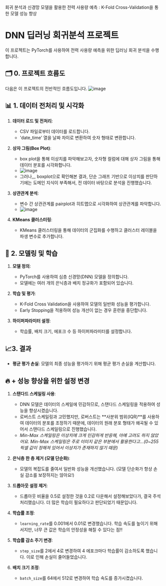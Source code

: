 
회귀 분석과 신경망 모델을 활용한 전력 사용량 예측 : K-Fold Cross-Validation을 통한 모델 성능 향상

# DNN 딥러닝 회귀분석 프로젝트

이 프로젝트는 PyTorch를 사용하여 전력 사용량 예측을 위한 딥러닝 회귀 분석을 수행합니다. <br>
## 🗂️ 0. 프로젝트 흐름도
다음은 이 프로젝트의 전반적인 흐름도입니다.
![image](https://github.com/user-attachments/assets/43958a0b-8708-47c8-91f1-304b8a4ae3e4)


## 📊 1. 데이터 전처리 및 시각화

1. **데이터 로드 및 전처리**:
   - CSV 파일로부터 데이터를 로드합니다.
   - 'date_time' 열을 날짜 차이로 변환하여 숫자 형태로 변환합니다.

2. **상자 그림(Box Plot)**:
   - box plot을 통해 이상치를 파악해보고자, 숫자형 컬럼에 대해 상자 그림을 통해 데이터 분포를 시각화합니다.
   - ![image](https://github.com/user-attachments/assets/5f6ccedc-e782-420e-aeba-434a76a3ab7f)
   - 그러나,,, boxplot으로 확인해본 결과, 단순 그래프 기반으로 이상치를 판단하기에는 도메인 지식이 부족해서, 전 데이터 바탕으로 분석을 진행했습니다.
     
3. **상관관계 분석**:
   - 변수 간 상관관계를 pairplot과 히트맵으로 시각화하여 상관관계를 파악합니다.
   - ![image](https://github.com/user-attachments/assets/852c074f-b822-4325-9bec-2fdd27de7032)

4. **KMeans 클러스터링**:
   - KMeans 클러스터링을 통해 데이터의 군집화를 수행하고 클러스터 레이블을 파생 변수로 추가합니다.

## 🧠 2. 모델링 및 학습

1. **모델 정의**:
   - PyTorch를 사용하여 심층 신경망(DNN) 모델을 정의합니다.
   - 모델에는 여러 개의 은닉층과 배치 정규화가 포함되어 있습니다.

2. **학습 및 평가**:
   - K-Fold Cross Validation을 사용하여 모델의 일반화 성능을 평가합니다.
   - Early Stopping을 적용하여 성능 개선이 없는 경우 훈련을 중단합니다.

3. **하이퍼파라미터 설정**:
   - 학습률, 배치 크기, 에포크 수 등 하이퍼파라미터를 설정합니다.

## 📈3.  결과

- **평균 평가 손실**: 모델의 최종 성능을 평가하기 위해 평균 평가 손실을 계산합니다.


## 🔥 + 성능 향상을 위한 설정 변경

1. **스탠다드 스케일링 사용**:
   - DNN 모델은 데이터의 스케일에 민감하므로, 스탠다드 스케일링을 적용하여 성능을 향상시켰습니다.
   - 로버스트 스케일링과 고민했지만, 로버스트는 **사분위 범위(IQR)**를 사용하여 데이터의 분포를 조정하기 때문에, 데이터의 원래 분포 형태가 왜곡될 수 있어서 스탠다드 스케일링으로 진행했습니다.
   - *Min-Max 스케일링은 이상치에 크게 민감하게 반응해, 아예 고려도 하지 않았어요. Min-Max 스케일링은 주로 이미지 같은 부분에서 활용한다고...(0~255 픽셀 값이 정해져 있어서 이상치가 존재하지 않기 때문)*


2. **은닉층 한 층 제거 (모델 단순화)**:
   - 모델의 복잡도를 줄여서 일반화 성능을 개선했습니다. (모델 단순화가 항상 손실 감소를 보장하지는 않아요!)

3. **드롭아웃 설정 제거**:
   - 드롭아웃 비율을 0.5로 설정한 것을 0.2로 다운해서 설정해보았다가, 결국 주석 처리했습니다. 더 많은 학습이 필요하다고 판단되었기 때문입니다.

4. **학습률 조정**:
   - `learning_rate`를 0.001에서 0.01로 변경했습니다. 학습 속도를 높이기 위해서지만, 너무 큰 값은 학습의 안정성을 해칠 수 있다는 점!!

5. **학습률 감소 주기 변경**:
   - `step_size`를 2에서 4로 변경하여 4 에포크마다 학습률이 감소하도록 했습니다. 이로 인해 손실이 줄어들었습니다.

6. **배치 크기 조정**:
   - `batch_size`를 64에서 512로 변경하여 학습 속도를 증가시켰습니다.

